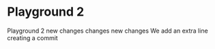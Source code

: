 # Playground 2


Playground 2 new changes
changes
new changes
We add an extra line 
creating a commit